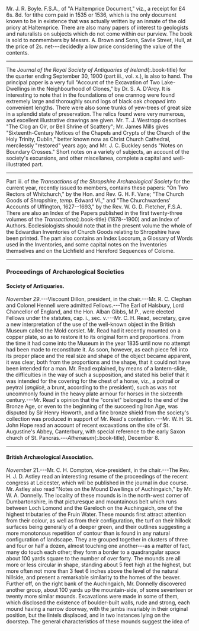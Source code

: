 Mr. J. R. Boyle. F.S.A., of "A Haltemprice Document,"
viz., a receipt for £4 6s. 8d. for tithe corn
paid in 1535 or 1536, which is the only document
known to be in existence that was actually written
by an inmate of the old priory at Haltemprice.
There are also many papers of interest to geologists
and naturalists on subjects which do not come
within our purview. The book is sold to nonmembers
by Messrs. A. Brown and Sons, Savile
Street, Hull, at the price of 2s. net---decidedly a
low price considering the value of the contents.

* * *

The _Journal of the Royal Society of Antiquaries of
Ireland_{:.book-title} for the quarter ending September 30, 1900
(part iii., vol. x.), is also to hand. The principal
paper is a very full "Account of the Excavation
of Two Lake-Dwellings in the Neighbourhood
of Clones," by Dr. S. A. D'Arcy. It is interesting
to note that in the foundations of one crannog
were found extremely large and thoroughly
sound logs of black oak _chopped_ into convenient
lengths. There were also some trunks of yew-trees
of great size in a splendid state of preservation.
The relics found were very numerous, and
excellent illustrative drawings are given. Mr. T. J. Westropp
describes "The Clog an Oir, or Bell
Shrine of Scattery"; Mr. James Mills gives "Sixteenth-Century
Notices of the Chapels and Crypts
of the Church of the Holy Trinity, Dublin," better
known now as Christ Church Cathedral, mercilessly
"restored" years ago; and Mr. J. C. Buckley
sends "Notes on Boundary Crosses."
Short notes on a variety of subjects, an account of
the society's excursions, and other miscellanea,
complete a capital and well-illustrated part.

* * *

Part iii. of the _Transactions of the Shropshire Archæological
Society_ for the current year, recently issued
to members, contains these papers: "On Two
Rectors of Whitchurch," by the Hon. and Rev. G. H. F. Vane;
"The Church Goods of Shropshire,
_temp._ Edward VI.," and "The Churchwardens'
Accounts of Uffington, 1627--1693," by
the Rev. W. G. D. Fletcher, F.S.A. There are
also an Index of the Papers published in the first
twenty-three volumes of the _Transactions_{:.book-title} (1878--1900)
and an Index of Authors. Ecclesiologists should
note that in the present volume the whole of the
Edwardian Inventories of Church Goods relating
to Shropshire have been printed. The part also
contains an Index Locorum, a Glossary of Words
used in the Inventories, and some capital notes
on the Inventories themselves and on the Lichfield
and Hereford Sequences of Colome.

* * *

### Proceedings of Archæological Societies

#### Society of Antiquaries.

<!-- this following ¶ may need work -->

_November 29_.---Viscount Dillon,
president, in the chair.---Mr. R. C. Clephan
and Colonel Hennell were admitted Fellows.---The
Earl of Halsbury, Lord Chancellor of England,
and the Hon. Alban Gibbs, M.P., were elected
Fellows under the statutes, cap. i., sec. v.---Mr. C. H. Read,
secretary, gave a new interpretation
of the use of the well-known object in the British
Museum called the Mold corslet. Mr. Read had it
recently mounted on a copper plate, so as to restore
it to its original form and proportions. From the
time it had come into the Museum in the year 1835
until now no attempt had been made to reconstitute
it. As soon, however, as each piece fell into its
proper place and the real size and shape of the
object became apparent, it was clear, both from
the proportions and the shape, that it could not
have been intended for a man. Mr. Read explained,
by means of a lantern-slide, the difficulties
in the way of such a supposition, and stated his
belief that it was intended for the covering for the
chest of a horse, viz., a poitrail or peytral (_anglicè_,
a brunt, according to the president), such as was
not uncommonly found in the heavy plate armour
for horses in the sixteenth century.---Mr. Read's
opinion that the "corslet" belonged to the end of
the Bronze Age, or even to the beginning of the
succeeding Iron Age, was disputed by Sir Henry Howorth,
and a fine bronze shield from the
society's collection was produced in support of Mr. Read's
contention.---Mr. W. H. St. John Hope read
an account of recent excavations on the site of
St. Augustine's Abbey, Canterbury, with special
reference to the early Saxon church of St. Pancras.---_Athenæum_{:.book-title},
December 8.

* * * 

#### British Archæological Association.

_November_ 21.---Mr. C. H. Compton, vice-president, in the
chair.---The Rev. H. J. D. Astley read an interesting
resume of the proceedings of the recent congress
at Leicester, which will be published in the journal
in due course. Mr. Astley also read "Notes on
the Mound Dwellings of Auchingaich," by Mr. W. A. Donnelly.
The locality of these mounds is
in the north-west corner of Dumbartonshire, in that
picturesque and mountainous belt which runs
between Loch Lomond and the Gareloch on the
Auchingaich, one of the highest tributaries of the
Fruin Water. These mounds first attract attention
from their colour, as well as from their configuration,
the turf on their hillock surfaces being generally
of a deeper green, and their outlines suggesting
a more monotonous repetition of contour than is
found in any natural configuration of landscape.
They are grouped together in clusters of three and
four or half a dozen, almost touching one another---as
a matter of fact, many do touch each other;
they form a border to a quadrangular space about
100 yards square to the number of over forty. The
mounds are all more or less circular in shape,
standing about 5 feet high at the highest, but more
often not more than 3 feet 6 inches above the level
of the natural hillside, and present a remarkable
similarity to the homes of the beaver. Further off,
on the right bank of the Auchingaich, Mr. Donnelly
discovered another group, about 100 yards up the
mountain-side, of some seventeen or twenty more
similar mounds. Excavations were made in some
of them, which disclosed the existence of boulder-built
walls, rude and strong, each mound having a
narrow doorway, with the jambs invariably in their
original position, but the lintels displaced, and in
two instances lying on the doorstep. The general
characteristics of these mounds suggest the idea of